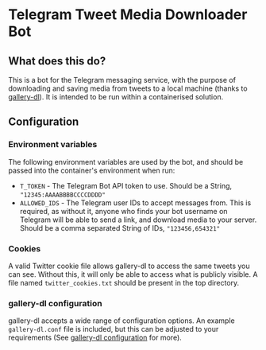 # Telegram Tweet Media Downloader Bot

## What does this do?
This is a bot for the Telegram messaging service, with the purpose of downloading and saving media from tweets to a local machine (thanks to [gallery-dl](https://github.com/mikf/gallery-dl)). It is intended to be run within a containerised solution.

## Configuration
### Environment variables
The following environment variables are used by the bot, and should be passed into the container's environment when run:
  - `T_TOKEN` - The Telegram Bot API token to use. Should be a String, `"12345:AAAABBBBCCCCDDDD"`
  - `ALLOWED_IDS` - The Telegram user IDs to accept messages from. This is required, as without it, anyone who finds your bot username on Telegram will be able to send a link, and download media to your server. Should be a comma separated String of IDs, `"123456,654321"`

### Cookies
A valid Twitter cookie file allows gallery-dl to access the same tweets you can see. Without this, it will only be able to access what is publicly visible. A file named `twitter_cookies.txt` should be present in the top directory.

### gallery-dl configuration
gallery-dl accepts a wide range of configuration options. An example `gallery-dl.conf` file is included, but this can be adjusted to your requirements (See [gallery-dl configuration](https://github.com/mikf/gallery-dl#configuration) for more).

